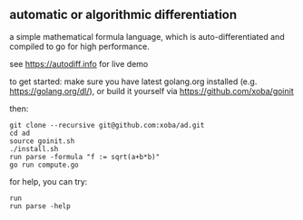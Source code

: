 automatic or algorithmic differentiation
----------------------------------------

a simple mathematical formula language, which is auto-differentiated
and compiled to go for high performance.

see https://autodiff.info for live demo

to get started: make sure you have latest golang.org installed
(e.g. https://golang.org/dl/), or build it yourself via
https://github.com/xoba/goinit

then:

    git clone --recursive git@github.com:xoba/ad.git
    cd ad
    source goinit.sh
    ./install.sh
    run parse -formula "f := sqrt(a+b*b)"
    go run compute.go

for help, you can try:

    run
    run parse -help


